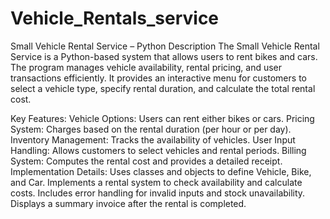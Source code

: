 # Vehicle_Rentals_service
Small Vehicle Rental Service – Python Description
The Small Vehicle Rental Service is a Python-based system that allows users to rent bikes and cars. The program manages vehicle availability, rental pricing, and user transactions efficiently. It provides an interactive menu for customers to select a vehicle type, specify rental duration, and calculate the total rental cost.

Key Features:
Vehicle Options: Users can rent either bikes or cars.
Pricing System: Charges based on the rental duration (per hour or per day).
Inventory Management: Tracks the availability of vehicles.
User Input Handling: Allows customers to select vehicles and rental periods.
Billing System: Computes the rental cost and provides a detailed receipt.
Implementation Details:
Uses classes and objects to define Vehicle, Bike, and Car.
Implements a rental system to check availability and calculate costs.
Includes error handling for invalid inputs and stock unavailability.
Displays a summary invoice after the rental is completed.
